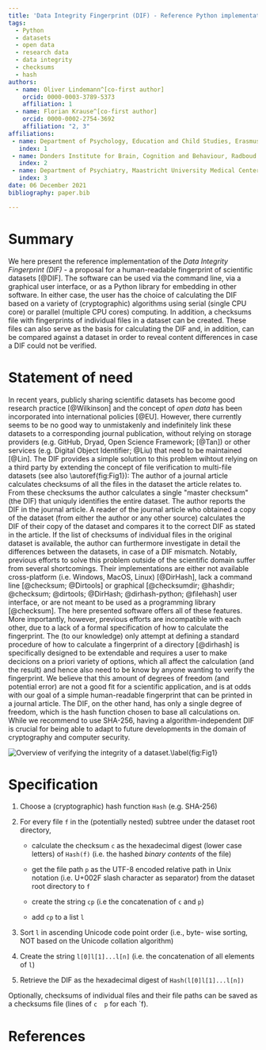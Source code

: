 ```yaml
---
title: 'Data Integrity Fingerprint (DIF) - Reference Python implementation'
tags:
  - Python
  - datasets
  - open data
  - research data
  - data integrity
  - checksums
  - hash
authors:
  - name: Oliver Lindemann^[co-first author]
    orcid: 0000-0003-3789-5373
    affiliation: 1
  - name: Florian Krause^[co-first author]
    orcid: 0000-0002-2754-3692
    affiliation: "2, 3"
affiliations:
 - name: Department of Psychology, Education and Child Studies, Erasmus University Rotterdam, The Netherlands
   index: 1
 - name: Donders Institute for Brain, Cognition and Behaviour, Radboud University Medical Center, Nijmegen, The Netherlands
   index: 2
 - name: Department of Psychiatry, Maastricht University Medical Center, The Netherlands
   index: 3
date: 06 December 2021
bibliography: paper.bib

---
```


# Summary

We here present the reference implementation of the
_Data Integrity Fingerprint (DIF)_ - a proposal for a human-readable
fingerprint of scientific datasets [@DIF]. The software can be used via
the command line, via a graphical user interface, or as a Python library for
embedding in other software. In either case, the user has the choice of
calculating the DIF based on a variety of (cryptographic) algorithms using
serial (single CPU core) or parallel (multiple CPU cores) computing. In
addition, a checksums file with fingerprints of individual files in a dataset
can be created. These files can also serve as the basis for calculating the DIF
and, in addition, can be compared against a dataset in order to reveal content
differences in case a DIF could not be verified.

# Statement of need

In recent years, publicly sharing scientific datasets has become good research
practice [@Wilkinson] and the concept of _open data_ has been incorporated
into international policies [@EU]. However, there currently seems to be no good
way to unmistakenly and indefinitely link these datasets to a corresponding
journal publication, without relying on storage providers (e.g. GitHub, Dryad,
Open Science Framework; [@Tan]) or other services (e.g. Digital Object
Identifier; @Liu) that need to be maintained [@Lin].
The DIF provides a simple solution to this problem wihtout relying on a third
party by extending the concept of file verification to multi-file datasets
(see also \autoref{fig:Fig1}):
The author of a journal article calculates checksums of all the files in the
dataset the article relates to. From these checksums the author calculates a
single "master checksum" (the DIF) that uniquly identifies the entire dataset.
The author reports the DIF in the journal article. A reader of the journal
article who obtained a copy of the dataset (from either the author or any other
source) calculates the DIF of their copy of the dataset and compares it to the
correct DIF as stated in the article. If the list of checksums of individual
files in the original dataset is available, the author can furthermore
investigate in detail the differences between the datasets, in case of a DIF
mismatch.
Notably, previous efforts to solve this problem outside of the scientific
domain suffer from several shortcomings. Their implementations are either not
available cross-platform (i.e. Windows, MacOS, Linux) [@DirHash], lack a
command line [@checksum; @Dirtools] or graphical [@checksumdir; @hashdir;
@checksum; @dirtools; @DirHash; @dirhash-python; @filehash] user interface, or
are not meant to be used as a programming library [@checksum]. The here
presented software offers all of these features.
More importantly, however, previous efforts are incompatible with each other,
due to a lack of a formal specification of how to calculate the fingerprint.
The (to our knowledge) only attempt at defining a standard procedure of how to
calculate a fingerprint of a directory [@dirhash] is specifically designed to
be extendable and requires a user to make decicions on a priori variety of
options, which all affect the calculation (and the result) and hence also need
to be know by anyone wanting to verify the fingerprint. We believe that this
amount of degrees of freedom (and potential error) are not a good fit for a
scientific application, and is at odds with our goal of a simple human-readable
fingerprint that can be printed in a journal article.
The DIF, on the other hand, has only a single degree of freedom, which is the
hash function chosen to base all calculations on. While we recommend to
use SHA-256, having a algorithm-independent DIF is crucial for being able to
adapt to future developments in the domain of cryptography and computer
security.

![Overview of verifying the integrity of a dataset.\label{fig:Fig1}](https://user-images.githubusercontent.com/2971539/143914028-ea2b8570-6db4-4f82-9bec-b1770fda7df8.png)

# Specification

1. Choose a (cryptographic) hash function `Hash` (e.g. SHA-256)

2.  For every file `f` in the (potentially nested) subtree under the dataset root directory,

    * calculate the checksum `c` as the hexadecimal digest (lower case letters) of `Hash(f)` (i.e. the hashed _binary contents_ of the file)

    * get the file path `p` as the UTF-8 encoded relative path in Unix notation (i.e. U+002F slash character as separator) from the dataset root directory to `f`

    * create the string `cp` (i.e the concatenation of `c` and `p`)
    
    * add `cp` to a list `l`
    
3. Sort `l` in ascending Unicode code point order (i.e., byte- wise sorting, NOT based on the Unicode collation algorithm)

4. Create the string `l[0]l[1]...l[n]` (i.e. the concatenation of all elements of `l`)

5. Retrieve the DIF as the hexadecimal digest of `Hash(l[0]l[1]...l[n])`

Optionally, checksums of individual files and their file paths can be saved as a checksums file (lines of `c  p` for each `f).

# References
